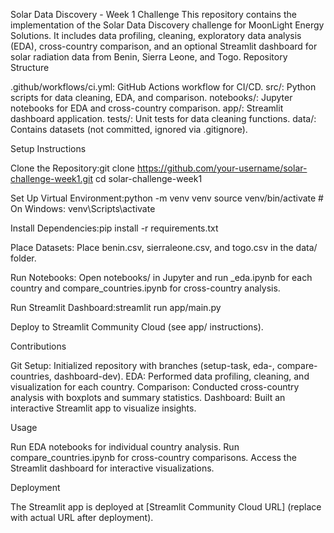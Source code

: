 Solar Data Discovery - Week 1 Challenge
This repository contains the implementation of the Solar Data Discovery challenge for MoonLight Energy Solutions. It includes data profiling, cleaning, exploratory data analysis (EDA), cross-country comparison, and an optional Streamlit dashboard for solar radiation data from Benin, Sierra Leone, and Togo.
Repository Structure

.github/workflows/ci.yml: GitHub Actions workflow for CI/CD.
src/: Python scripts for data cleaning, EDA, and comparison.
notebooks/: Jupyter notebooks for EDA and cross-country comparison.
app/: Streamlit dashboard application.
tests/: Unit tests for data cleaning functions.
data/: Contains datasets (not committed, ignored via .gitignore).

Setup Instructions

Clone the Repository:git clone https://github.com/your-username/solar-challenge-week1.git
cd solar-challenge-week1


Set Up Virtual Environment:python -m venv venv
source venv/bin/activate  # On Windows: venv\Scripts\activate


Install Dependencies:pip install -r requirements.txt


Place Datasets:
Place benin.csv, sierraleone.csv, and togo.csv in the data/ folder.


Run Notebooks:
Open notebooks/ in Jupyter and run <country>_eda.ipynb for each country and compare_countries.ipynb for cross-country analysis.


Run Streamlit Dashboard:streamlit run app/main.py


Deploy to Streamlit Community Cloud (see app/ instructions).



Contributions

Git Setup: Initialized repository with branches (setup-task, eda-<country>, compare-countries, dashboard-dev).
EDA: Performed data profiling, cleaning, and visualization for each country.
Comparison: Conducted cross-country analysis with boxplots and summary statistics.
Dashboard: Built an interactive Streamlit app to visualize insights.

Usage

Run EDA notebooks for individual country analysis.
Run compare_countries.ipynb for cross-country comparisons.
Access the Streamlit dashboard for interactive visualizations.

Deployment

The Streamlit app is deployed at [Streamlit Community Cloud URL] (replace with actual URL after deployment).

